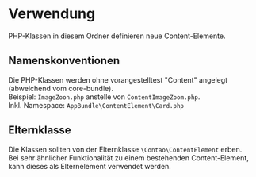 # Verwendung

PHP-Klassen in diesem Ordner definieren neue Content-Elemente.  

## Namenskonventionen

Die PHP-Klassen werden ohne vorangestelltest "Content" angelegt (abweichend vom core-bundle).  
Beispiel: `ImageZoon.php` anstelle von `ContentImageZoom.php`.  
Inkl. Namespace: `AppBundle\ContentElement\Card.php`

## Elternklasse

Die Klassen sollten von der Elternklasse `\Contao\ContentElement` erben.  
Bei sehr ähnlicher Funktionalität zu einem bestehenden Content-Element, kann dieses als Elternelement verwendet werden.
